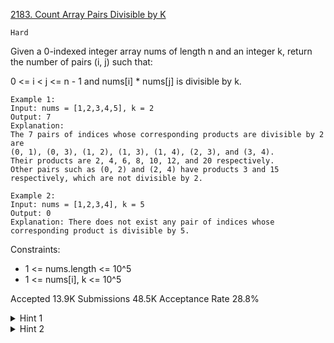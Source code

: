 [2183. Count Array Pairs Divisible by K](https://leetcode.com/problems/count-array-pairs-divisible-by-k/)

`Hard`

Given a 0-indexed integer array nums of length n and an integer k, return the number of pairs (i, j) such that:

0 <= i < j <= n - 1 and
nums[i] * nums[j] is divisible by k.
 
```
Example 1:
Input: nums = [1,2,3,4,5], k = 2
Output: 7
Explanation: 
The 7 pairs of indices whose corresponding products are divisible by 2 are
(0, 1), (0, 3), (1, 2), (1, 3), (1, 4), (2, 3), and (3, 4).
Their products are 2, 4, 6, 8, 10, 12, and 20 respectively.
Other pairs such as (0, 2) and (2, 4) have products 3 and 15 respectively, which are not divisible by 2.    

Example 2:
Input: nums = [1,2,3,4], k = 5
Output: 0
Explanation: There does not exist any pair of indices whose corresponding product is divisible by 5.
``` 

Constraints:

- 1 <= nums.length <= 10^5
- 1 <= nums[i], k <= 10^5

Accepted
13.9K
Submissions
48.5K
Acceptance Rate
28.8%

<details>
<summary>Hint 1</summary>

For any element in the array, what is the smallest number it should be multiplied with such that the product is divisible by k?

</details>
<details>
<summary>Hint 2</summary>

The smallest number which should be multiplied with nums[i] so that the product is divisible by k is k / gcd(k, nums[i]). Now think about how you can store and update the count of such numbers present in the array efficiently.

</details>